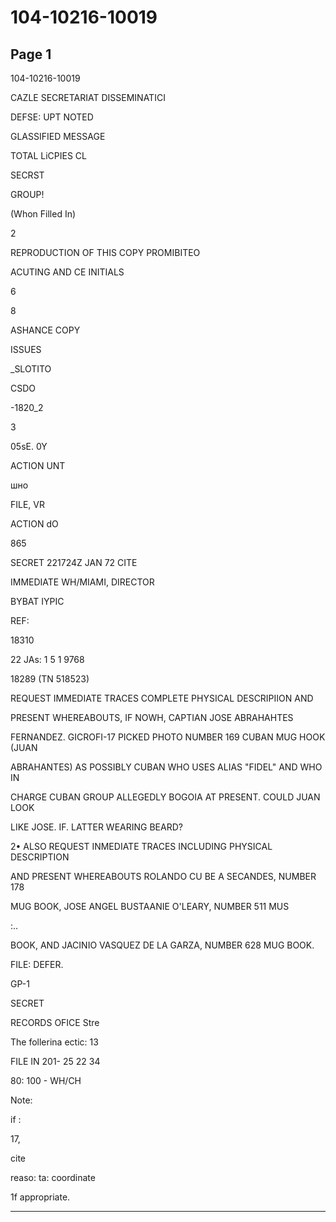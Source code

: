 # 104-10216-10019

## Page 1

104-10216-10019

CAZLE SECRETARIAT DISSEMINATICI

DEFSE: UPT NOTED

GLASSIFIED MESSAGE

TOTAL LiCPIES CL

SECRST

GROUP!

(Whon Filled In)

2

REPRODUCTION OF THIS COPY PROMIBITEO

ACUTING AND CE INITIALS

6

8

ASHANCE COPY

ISSUES

_SLOTITO

CSDO

-1820_2

3

05sE. 0Y

ACTION UNT

шно

FILE, VR

ACTION dO

865

SECRET 221724Z JAN 72 CITE

IMMEDIATE WH/MIAMI, DIRECTOR

BYBAT IYPIC

REF:

18310

22 JAs: 1 5 1 9768

18289 (TN 518523)

REQUEST IMMEDIATE TRACES COMPLETE PHYSICAL DESCRIPIION AND

PRESENT WHEREABOUTS, IF NOWH, CAPTIAN JOSE ABRAHAHTES

FERNANDEZ. GICROFI-17 PICKED PHOTO NUMBER 169 CUBAN MUG HOOK (JUAN

ABRAHANTES) AS POSSIBLY CUBAN WHO USES ALIAS "FIDEL" AND WHO IN

CHARGE CUBAN GROUP ALLEGEDLY BOGOIA AT PRESENT. COULD JUAN LOOK

LIKE JOSE. IF. LATTER WEARING BEARD?

2• ALSO REQUEST INMEDIATE TRACES INCLUDING PHYSICAL DESCRIPTION

AND PRESENT WHEREABOUTS ROLANDO CU BE A SECANDES, NUMBER 178

MUG BOOK, JOSE ANGEL BUSTAANIE O'LEARY, NUMBER 511 MUS

:..

BOOK, AND JACINIO VASQUEZ DE LA GARZA, NUMBER 628 MUG BOOK.

FILE: DEFER.

GP-1

SECRET

RECORDS OFICE Stre

The follerina ectic: 13

FILE IN 201- 25 22 34

80: 100 - WH/CH

Note:

if :

17,

cite

reaso: ta: coordinate

1f appropriate.

---

